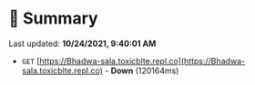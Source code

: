 # 📖 Summary
Last updated: **10/24/2021, 9:40:01 AM**

- `GET` [https://Bhadwa-sala.toxicblte.repl.co](https://Bhadwa-sala.toxicblte.repl.co) - **Down** (120164ms)
